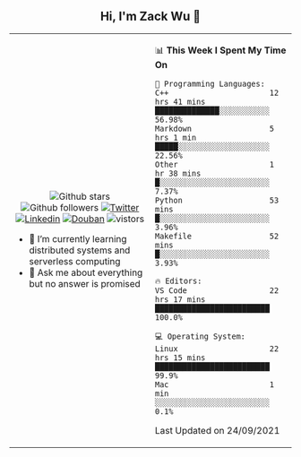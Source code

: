 <h2 align="center"> Hi, I'm Zack Wu 👋 </h2>

<table>
    <tr>
        <td valign="center" width="50%">
            <p align="center">
              <img src="https://img.shields.io/github/stars/keithnull?style=social" alt="Github stars" />
              <img src="https://img.shields.io/github/followers/keithnull?style=social" alt="Github followers" />
              <a href="https://twitter.com/_zackwu"><img src="https://img.shields.io/badge/@__zackwu-1DA1F2?style=flat&logo=Twitter&logoColor=white" alt="Twitter"/></a>
              <a href="https://www.linkedin.com/in/wuzhengke/?locale=en_US"><img src="https://img.shields.io/badge/@wuzhengke-0073b1?style=flat&logo=LinkedIn&logoColor=white" alt="Linkedin" /></a>
              <a href="https://www.douban.com/people/keith1"><img src="https://img.shields.io/badge/@keith1-007722?style=flat&logo=Douban&logoColor=white" alt="Douban" /></a>
              <img src="https://visitor-badge.glitch.me/badge?page_id=keithnull" alt="vistors" />
            </p>
            <ul>
                <li>🌱 I’m currently learning distributed systems and serverless computing</li>
                <li>💬 Ask me about everything but no answer is promised</li>
            </ul>
        </td>
       <td valign="top" width="50%">
    
<!--START_SECTION:waka-->
📊 **This Week I Spent My Time On** 

```text
💬 Programming Languages: 
C++                      12 hrs 41 mins      ██████████████░░░░░░░░░░░   56.98% 
Markdown                 5 hrs 1 min         █████░░░░░░░░░░░░░░░░░░░░   22.56% 
Other                    1 hr 38 mins        █░░░░░░░░░░░░░░░░░░░░░░░░   7.37% 
Python                   53 mins             █░░░░░░░░░░░░░░░░░░░░░░░░   3.96% 
Makefile                 52 mins             █░░░░░░░░░░░░░░░░░░░░░░░░   3.93%

🔥 Editors: 
VS Code                  22 hrs 17 mins      █████████████████████████   100.0%

💻 Operating System: 
Linux                    22 hrs 15 mins      █████████████████████████   99.9% 
Mac                      1 min               ░░░░░░░░░░░░░░░░░░░░░░░░░   0.1%

```


 Last Updated on 24/09/2021
<!--END_SECTION:waka-->
</td></tr>
</table>


